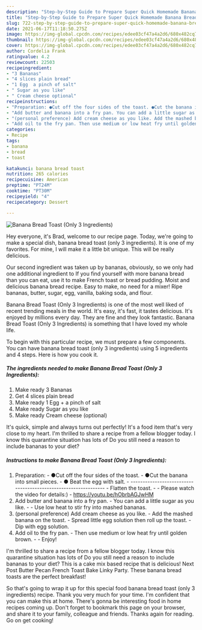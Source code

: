 ```yaml
---
description: "Step-by-Step Guide to Prepare Super Quick Homemade Banana Bread Toast (Only 3 Ingredients)"
title: "Step-by-Step Guide to Prepare Super Quick Homemade Banana Bread Toast (Only 3 Ingredients)"
slug: 722-step-by-step-guide-to-prepare-super-quick-homemade-banana-bread-toast-only-3-ingredients
date: 2021-06-17T11:18:50.275Z
image: https://img-global.cpcdn.com/recipes/edee03cf47a4a2d6/680x482cq70/banana-bread-toast-only-3-ingredients-recipe-main-photo.jpg
thumbnail: https://img-global.cpcdn.com/recipes/edee03cf47a4a2d6/680x482cq70/banana-bread-toast-only-3-ingredients-recipe-main-photo.jpg
cover: https://img-global.cpcdn.com/recipes/edee03cf47a4a2d6/680x482cq70/banana-bread-toast-only-3-ingredients-recipe-main-photo.jpg
author: Cordelia Frank
ratingvalue: 4.2
reviewcount: 22503
recipeingredient:
- "3 Bananas"
- "4 slices plain bread"
- "1 Egg  a pinch of salt"
- " Sugar as you like"
- " Cream cheese optional"
recipeinstructions:
- "Preparation: ●Cut off the four sides of the toast. ●Cut the banana into small pieces. ● Beat the egg with salt. --------------------------------------------------------------- Flatten the toast.  Please watch the video for details:) https://youtu.be/hObrbAGJwHM"
- "Add butter and banana into a fry pan. You can add a little sugar as you like.  Use low heat to stir fry into mashed bananas."
- "(personal preference) Add cream cheese as you like. Add the mashed banana on the toast. Spread little egg solution then roll up the toast. Dip with egg solution."
- "Add oil to the fry pan. Then use medium or low heat fry until golden brown.  Enjoy!"
categories:
- Recipe
tags:
- banana
- bread
- toast

katakunci: banana bread toast 
nutrition: 265 calories
recipecuisine: American
preptime: "PT24M"
cooktime: "PT30M"
recipeyield: "4"
recipecategory: Dessert

---
```



![Banana Bread Toast (Only 3 Ingredients)](https://img-global.cpcdn.com/recipes/edee03cf47a4a2d6/680x482cq70/banana-bread-toast-only-3-ingredients-recipe-main-photo.jpg)

Hey everyone, it's Brad, welcome to our recipe page. Today, we're going to make a special dish, banana bread toast (only 3 ingredients). It is one of my favorites. For mine, I will make it a little bit unique. This will be really delicious.

Our second ingredient was taken up by bananas, obviously, so we only had one additional ingredient to If you find yourself with more banana bread than you can eat, use it to make French toast or bread pudding. Moist and delicious banana bread recipe. Easy to make, no need for a mixer! Ripe bananas, butter, sugar, egg, vanilla, baking soda, and flour.

Banana Bread Toast (Only 3 Ingredients) is one of the most well liked of recent trending meals in the world. It's easy, it's fast, it tastes delicious. It's enjoyed by millions every day. They are fine and they look fantastic. Banana Bread Toast (Only 3 Ingredients) is something that I have loved my whole life.


To begin with this particular recipe, we must prepare a few components. You can have banana bread toast (only 3 ingredients) using 5 ingredients and 4 steps. Here is how you cook it.

<!--inarticleads1-->

##### The ingredients needed to make Banana Bread Toast (Only 3 Ingredients):

1. Make ready 3 Bananas
1. Get 4 slices plain bread
1. Make ready 1 Egg + a pinch of salt
1. Make ready  Sugar as you like
1. Make ready  Cream cheese (optional)


It&#39;s quick, simple and always turns out perfectly! It&#39;s a food item that&#39;s very close to my heart. I&#39;m thrilled to share a recipe from a fellow blogger today. I know this quarantine situation has lots of Do you still need a reason to include bananas to your diet? 

<!--inarticleads2-->

##### Instructions to make Banana Bread Toast (Only 3 Ingredients):

1. Preparation: - ●Cut off the four sides of the toast. - ●Cut the banana into small pieces. - ● Beat the egg with salt. - --------------------------------------------------------------- - Flatten the toast. -  - Please watch the video for details:) - https://youtu.be/hObrbAGJwHM
1. Add butter and banana into a fry pan. - You can add a little sugar as you like. -  - Use low heat to stir fry into mashed bananas.
1. (personal preference) Add cream cheese as you like. - Add the mashed banana on the toast. - Spread little egg solution then roll up the toast. - Dip with egg solution.
1. Add oil to the fry pan. - Then use medium or low heat fry until golden brown. -  - Enjoy!


I&#39;m thrilled to share a recipe from a fellow blogger today. I know this quarantine situation has lots of Do you still need a reason to include bananas to your diet? This is a cake mix based recipe that is delicious! Next Post Butter Pecan French Toast Bake Linky Party. These banana bread toasts are the perfect breakfast! 

So that's going to wrap it up for this special food banana bread toast (only 3 ingredients) recipe. Thank you very much for your time. I'm confident that you can make this at home. There's gonna be interesting food in home recipes coming up. Don't forget to bookmark this page on your browser, and share it to your family, colleague and friends. Thanks again for reading. Go on get cooking!
